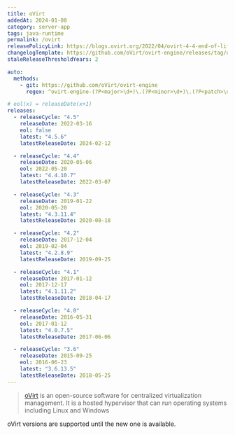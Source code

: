 ```yaml
---
title: oVirt
addedAt: 2024-01-08
category: server-app
tags: java-runtime
permalink: /ovirt
releasePolicyLink: https://blogs.ovirt.org/2022/04/ovirt-4-4-end-of-life/
changelogTemplate: https://github.com/oVirt/ovirt-engine/releases/tag/ovirt-engine-__LATEST__
staleReleaseThresholdYears: 2

auto:
  methods:
    - git: https://github.com/oVirt/ovirt-engine
      regex: ^ovirt-engine-(?P<major>\d+)\.(?P<minor>\d+)\.(?P<patch>\d{1,3})\.?(?P<tiny>\d+)?$

# eol(x) = releaseDate(x+1)
releases:
  - releaseCycle: "4.5"
    releaseDate: 2022-03-16
    eol: false
    latest: "4.5.6"
    latestReleaseDate: 2024-02-12

  - releaseCycle: "4.4"
    releaseDate: 2020-05-06
    eol: 2022-05-20
    latest: "4.4.10.7"
    latestReleaseDate: 2022-03-07

  - releaseCycle: "4.3"
    releaseDate: 2019-01-22
    eol: 2020-05-20
    latest: "4.3.11.4"
    latestReleaseDate: 2020-08-18

  - releaseCycle: "4.2"
    releaseDate: 2017-12-04
    eol: 2019-02-04
    latest: "4.2.8.9"
    latestReleaseDate: 2019-09-25

  - releaseCycle: "4.1"
    releaseDate: 2017-01-12
    eol: 2017-12-17
    latest: "4.1.11.2"
    latestReleaseDate: 2018-04-17

  - releaseCycle: "4.0"
    releaseDate: 2016-05-31
    eol: 2017-01-12
    latest: "4.0.7.5"
    latestReleaseDate: 2017-06-06

  - releaseCycle: "3.6"
    releaseDate: 2015-09-25
    eol: 2016-06-23
    latest: "3.6.13.5"
    latestReleaseDate: 2018-05-25
---
```


> [oVirt](https://www.ovirt.org/) is an open-source
> software for centralized virtualization management. It is a hosted hypervisor
> that can run operating systems including Linux and Windows

oVirt versions are supported until the new one is available.
